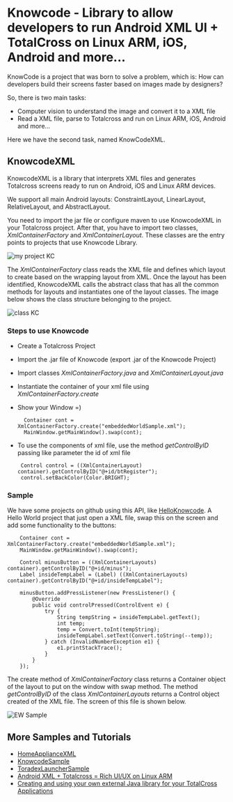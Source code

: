 # Knowcode - Library to allow developers to run Android XML UI + TotalCross on Linux ARM, iOS, Android and more...
KnowCode is a project that was born to solve a problem, which is: 
How can developers build their screens faster based on images made by designers?

So, there is two main tasks:
* Computer vision to understand the image and convert it to a XML file
* Read a XML file, parse to Totalcross and run on Linux ARM, iOS, Android and more...

Here we have the second task, named KnowCodeXML.

## KnowcodeXML

KnowcodeXML is a library that interprets XML files and generates Totalcross screens ready to run on Android, iOS and Linux ARM devices. 

We support all main Android layouts: ConstraintLayout, LinearLayout, RelativeLayout, and AbstractLayout.

You need to import the jar file or configure maven to use KnowcodeXML in your Totalcross project. After that, you have to import two classes, *XmlContainerFactory* and *XmlContainerLayout*. These classes are the entry points to projects that use Knowcode Library. 

![my project KC](https://imgur.com/1SS6Okw.png)

The *XmlContainerFactory* class reads the XML file and defines which layout to create based on the wrapping layout from XML. Once the layout has been identified, KnowcodeXML calls the abstract class that has all the common methods for layouts and instantiates one of the layout classes. The image below shows the class structure belonging to the project.

![class KC](https://imgur.com/QMkkhnA.png)

### Steps to use Knowcode
* Create a Totalcross Project 
* Import the .jar file of Knowcode (export .jar of the Knowcode Project)
* Import classes *XmlContainerFactory.java* and *XmlContainerLayout.java*
* Instantiate the container of your xml file using *XmlContainerFactory.create*
* Show your Window =)

		Container cont = XmlContainerFactory.create("embeddedWorldSample.xml"); 
		MainWindow.getMainWindow().swap(cont);		
 * To use the components of xml file, use the method *getControlByID* passing like parameter the id of xml file
 
		Control control = ((XmlContainerLayout) container).getControlByID("@+id/btRegister");
		control.setBackColor(Color.BRIGHT);
### Sample
We have some projects on github using this API, like [HelloKnowcode](https://github.com/TotalCross/HelloKnowcode). 
A Hello World project that just open a XML file, swap this on the screen and add some functionality to the buttons: 

		Container cont = XmlContainerFactory.create("embeddedWorldSample.xml"); 
		MainWindow.getMainWindow().swap(cont);
		
		Control minusButton = ((XmlContainerLayouts) container).getControlByID("@+id/minus");
		Label insideTempLabel = (Label) ((XmlContainerLayouts) container).getControlByID("@+id/insideTempLabel");
		
		minusButton.addPressListener(new PressListener() {
			@Override
			public void controlPressed(ControlEvent e) {
				try {
					String tempString = insideTempLabel.getText();
					int temp;
					temp = Convert.toInt(tempString);
					insideTempLabel.setText(Convert.toString(--temp));
				} catch (InvalidNumberException e1) {
					e1.printStackTrace();
				}
			}
		});
The create method of *XmlContainerFactory* class returns a Container object of the layout to put on the window with swap method.
The method *getControlByID* of the class *XmlContainerLayouts* returns a Control object created of the XML file. The screen of this file is shown below.


![EW Sample](https://imgur.com/x3HFDFC.png)

## More Samples and Tutorials

* [HomeApplianceXML](https://github.com/TotalCross/HomeApplianceXML)
* [KnowcodeSample](https://github.com/TotalCross/KnowcodeSample)
* [ToradexLauncherSample](https://github.com/TotalCross/ToradexLauncherSample)
* [Android XML + Totalcross = Rich UI/UX on Linux ARM](https://www.youtube.com/watch?v=7o3p14wQPsE)
* [Creating and using your own external Java library for your TotalCross Applications](https://www.youtube.com/watch?v=Cq5yEPTmZWI)






